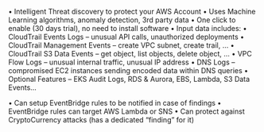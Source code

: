 • Intelligent Threat discovery to protect your AWS Account
• Uses Machine Learning algorithms, anomaly detection, 3rd party data
• One click to enable (30 days trial), no need to install software
• Input data includes:
	• CloudTrail Events Logs – unusual API calls, unauthorized deployments
	• CloudTrail Management Events – create VPC subnet, create trail, …
	• CloudTrail S3 Data Events – get object, list objects, delete object, …
	• VPC Flow Logs – unusual internal traffic, unusual IP address
	• DNS Logs – compromised EC2 instances sending encoded data within DNS queries
	• Optional Features – EKS Audit Logs, RDS & Aurora, EBS, Lambda, S3 Data Events…
	
• Can setup EventBridge rules to be notified in case of findings
• EventBridge rules can target AWS Lambda or SNS
• Can protect against CryptoCurrency attacks (has a dedicated “finding” for it)